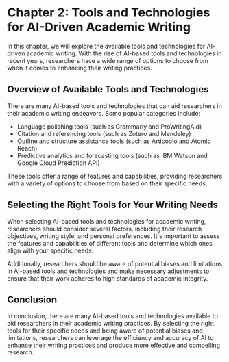 Chapter 2: Tools and Technologies for AI-Driven Academic Writing
================================================================

In this chapter, we will explore the available tools and technologies for AI-driven academic writing. With the rise of AI-based tools and technologies in recent years, researchers have a wide range of options to choose from when it comes to enhancing their writing practices.

Overview of Available Tools and Technologies
--------------------------------------------

There are many AI-based tools and technologies that can aid researchers in their academic writing endeavors. Some popular categories include:

* Language polishing tools (such as Grammarly and ProWritingAid)
* Citation and referencing tools (such as Zotero and Mendeley)
* Outline and structure assistance tools (such as Articoolo and Atomic Reach)
* Predictive analytics and forecasting tools (such as IBM Watson and Google Cloud Prediction API)

These tools offer a range of features and capabilities, providing researchers with a variety of options to choose from based on their specific needs.

Selecting the Right Tools for Your Writing Needs
------------------------------------------------

When selecting AI-based tools and technologies for academic writing, researchers should consider several factors, including their research objectives, writing style, and personal preferences. It's important to assess the features and capabilities of different tools and determine which ones align with your specific needs.

Additionally, researchers should be aware of potential biases and limitations in AI-based tools and technologies and make necessary adjustments to ensure that their work adheres to high standards of academic integrity.

Conclusion
----------

In conclusion, there are many AI-based tools and technologies available to aid researchers in their academic writing practices. By selecting the right tools for their specific needs and being aware of potential biases and limitations, researchers can leverage the efficiency and accuracy of AI to enhance their writing practices and produce more effective and compelling research.
